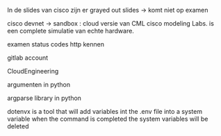 
In de slides van cisco zijn er grayed out slides -> komt niet op examen

cisco devnet -> sandbox : cloud versie van CML cisco modeling Labs. is een complete simulatie van echte hardware.

examen status codes http kennen


gitlab account

CloudEngineering


argumenten in python

argparse library in python



dotenvx is a tool that will add variables int the .env file into a system variable when the command is completed the system variables will be deleted 